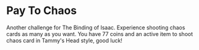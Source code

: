 # Pay To Chaos
Another challenge for The Binding of Isaac.
Experience shooting chaos cards as many as you want.
You have 77 coins and an active item to shoot chaos card in Tammy's Head style, good luck!